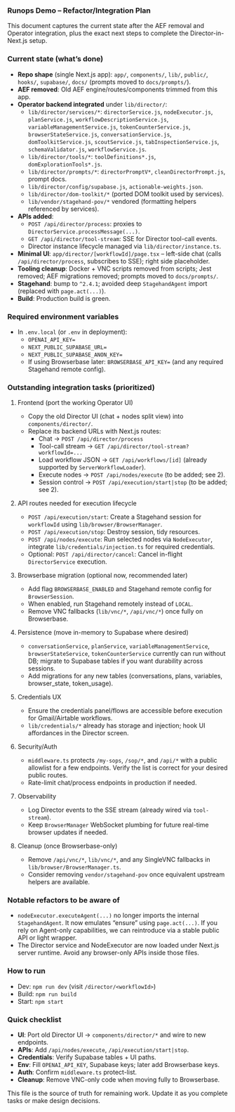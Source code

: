 ### Runops Demo – Refactor/Integration Plan

This document captures the current state after the AEF removal and Operator integration, plus the exact next steps to complete the Director-in-Next.js setup.

### Current state (what’s done)
- **Repo shape** (single Next.js app): `app/`, `components/`, `lib/`, `public/`, `hooks/`, `supabase/`, `docs/` (prompts moved to `docs/prompts/`).
- **AEF removed**: Old AEF engine/routes/components trimmed from this app.
- **Operator backend integrated** under `lib/director/`:
  - `lib/director/services/*`: `directorService.js`, `nodeExecutor.js`, `planService.js`, `workflowDescriptionService.js`, `variableManagementService.js`, `tokenCounterService.js`, `browserStateService.js`, `conversationService.js`, `domToolkitService.js`, `scoutService.js`, `tabInspectionService.js`, `schemaValidator.js`, `workflowService.js`.
  - `lib/director/tools/*`: `toolDefinitions*.js`, `domExplorationTools*.js`.
  - `lib/director/prompts/*`: `directorPromptV*`, `cleanDirectorPrompt.js`, prompt docs.
  - `lib/director/config/supabase.js`, `actionable-weights.json`.
  - `lib/director/dom-toolkit/*` (ported DOM toolkit used by services).
  - `lib/vendor/stagehand-pov/*` vendored (formatting helpers referenced by services).
- **APIs added**:
  - `POST /api/director/process`: proxies to `DirectorService.processMessage(...)`.
  - `GET /api/director/tool-stream`: SSE for Director tool-call events.
  - Director instance lifecycle managed via `lib/director/instance.ts`.
- **Minimal UI**: `app/director/[workflowId]/page.tsx` – left-side chat (calls `/api/director/process`, subscribes to SSE); right side placeholder.
- **Tooling cleanup**: Docker + VNC scripts removed from scripts; Jest removed; AEF migrations removed; prompts moved to `docs/prompts/`.
- **Stagehand**: bump to `^2.4.1`; avoided deep `StagehandAgent` import (replaced with `page.act(...)`).
- **Build**: Production build is green.

### Required environment variables
- In `.env.local` (or `.env` in deployment):
  - `OPENAI_API_KEY=`
  - `NEXT_PUBLIC_SUPABASE_URL=`
  - `NEXT_PUBLIC_SUPABASE_ANON_KEY=`
  - If using Browserbase later: `BROWSERBASE_API_KEY=` (and any required Stagehand remote config).

### Outstanding integration tasks (prioritized)
1) Frontend (port the working Operator UI)
   - Copy the old Director UI (chat + nodes split view) into `components/director/`.
   - Replace its backend URLs with Next.js routes:
     - Chat → `POST /api/director/process`
     - Tool-call stream → `GET /api/director/tool-stream?workflowId=...`
     - Load workflow JSON → `GET /api/workflows/[id]` (already supported by `ServerWorkflowLoader`).
     - Execute nodes → `POST /api/nodes/execute` (to be added; see 2).
     - Session control → `POST /api/execution/start|stop` (to be added; see 2).

2) API routes needed for execution lifecycle
   - `POST /api/execution/start`: Create a Stagehand session for `workflowId` using `lib/browser/BrowserManager`.
   - `POST /api/execution/stop`: Destroy session, tidy resources.
   - `POST /api/nodes/execute`: Run selected nodes via `NodeExecutor`, integrate `lib/credentials/injection.ts` for required credentials.
   - Optional: `POST /api/director/cancel`: Cancel in-flight `DirectorService` execution.

3) Browserbase migration (optional now, recommended later)
   - Add flag `BROWSERBASE_ENABLED` and Stagehand remote config for `BrowserSession`.
   - When enabled, run Stagehand remotely instead of `LOCAL`.
   - Remove VNC fallbacks (`lib/vnc/*`, `/api/vnc/*`) once fully on Browserbase.

4) Persistence (move in-memory to Supabase where desired)
   - `conversationService`, `planService`, `variableManagementService`, `browserStateService`, `tokenCounterService` currently can run without DB; migrate to Supabase tables if you want durability across sessions.
   - Add migrations for any new tables (conversations, plans, variables, browser_state, token_usage).

5) Credentials UX
   - Ensure the credentials panel/flows are accessible before execution for Gmail/Airtable workflows.
   - `lib/credentials/*` already has storage and injection; hook UI affordances in the Director screen.

6) Security/Auth
   - `middleware.ts` protects `/my-sops`, `/sop/*`, and `/api/*` with a public allowlist for a few endpoints. Verify the list is correct for your desired public routes.
   - Rate-limit chat/process endpoints in production if needed.

7) Observability
   - Log Director events to the SSE stream (already wired via `tool-stream`).
   - Keep `BrowserManager` WebSocket plumbing for future real-time browser updates if needed.

8) Cleanup (once Browserbase-only)
   - Remove `/api/vnc/*`, `lib/vnc/*`, and any SingleVNC fallbacks in `lib/browser/BrowserManager.ts`.
   - Consider removing `vendor/stagehand-pov` once equivalent upstream helpers are available.

### Notable refactors to be aware of
- `nodeExecutor.executeAgent(...)` no longer imports the internal `StagehandAgent`. It now emulates “ensure” using `page.act(...)`. If you rely on Agent-only capabilities, we can reintroduce via a stable public API or light wrapper.
- The Director service and NodeExecutor are now loaded under Next.js server runtime. Avoid any browser-only APIs inside those files.

### How to run
- Dev: `npm run dev` (visit `/director/<workflowId>`)
- Build: `npm run build`
- Start: `npm start`

### Quick checklist
- **UI**: Port old Director UI → `components/director/*` and wire to new endpoints.
- **APIs**: Add `/api/nodes/execute`, `/api/execution/start|stop`.
- **Credentials**: Verify Supabase tables + UI paths.
- **Env**: Fill `OPENAI_API_KEY`, Supabase keys; later add Browserbase keys.
- **Auth**: Confirm `middleware.ts` protect-list.
- **Cleanup**: Remove VNC-only code when moving fully to Browserbase.

This file is the source of truth for remaining work. Update it as you complete tasks or make design decisions.


